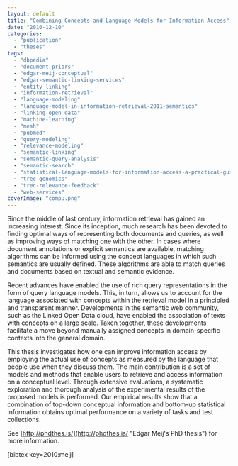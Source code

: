 ```yaml
---
layout: default
title: "Combining Concepts and Language Models for Information Access"
date: "2010-12-10"
categories:
  - "publication"
  - "theses"
tags:
  - "dbpedia"
  - "document-priors"
  - "edgar-meij-conceptual"
  - "edgar-semantic-linking-services"
  - "entity-linking"
  - "information-retrieval"
  - "language-modeling"
  - "language-model-in-information-retrieval-2011-semantics"
  - "linking-open-data"
  - "machine-learning"
  - "mesh"
  - "pubmed"
  - "query-modeling"
  - "relevance-modeling"
  - "semantic-linking"
  - "semantic-query-analysis"
  - "semantic-search"
  - "statistical-language-models-for-information-access-a-practical-guide"
  - "trec-genomics"
  - "trec-relevance-feedback"
  - "web-services"
coverImage: "compu.png"
---
```


Since the middle of last century, information retrieval has gained an increasing interest. Since its inception, much research has been devoted to finding optimal ways of representing both documents and queries, as well as improving ways of matching one with the other. In cases where document annotations or explicit semantics are available, matching algorithms can be informed using the concept languages in which such semantics are usually defined. These algorithms are able to match queries and documents based on textual and semantic evidence.

Recent advances have enabled the use of rich query representations in the form of query language models. This, in turn, allows us to account for the language associated with concepts within the retrieval model in a principled and transparent manner. Developments in the semantic web community, such as the Linked Open Data cloud, have enabled the association of texts with concepts on a large scale. Taken together, these developments facilitate a move beyond manually assigned concepts in domain-specific contexts into the general domain.

This thesis investigates how one can improve information access by employing the actual use of concepts as measured by the language that people use when they discuss them. The main contribution is a set of models and methods that enable users to retrieve and access information on a conceptual level. Through extensive evaluations, a systematic exploration and thorough analysis of the experimental results of the proposed models is performed. Our empirical results show that a combination of top-down conceptual information and bottom-up statistical information obtains optimal performance on a variety of tasks and test collections.

See [http://phdthes.is/](http://phdthes.is/ "Edgar Meij's PhD thesis") for more information.

\[bibtex key=2010:meij\]
